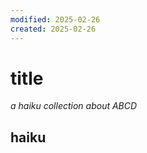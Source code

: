 ```yaml
---
modified: 2025-02-26
created: 2025-02-26
---
```


# title

_a haiku collection about ABCD_

## haiku

```



```

```



```

```



```

